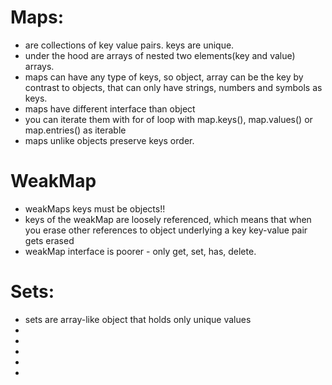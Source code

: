 # Maps:

* are collections of key value pairs. keys are unique.
* under the hood are arrays of nested two elements(key and value) arrays.
* maps can have any type of keys, so object, array can be the key by contrast to objects, that can only have strings, numbers and symbols as keys.
* maps have different interface than object
* you can iterate them with for of loop with map.keys(), map.values() or map.entries() as iterable
* maps unlike objects preserve keys order.

# WeakMap

* weakMaps keys must be objects!!
* keys of the weakMap are loosely referenced, which means that when you erase other references to object underlying a key key-value pair gets erased
* weakMap interface is poorer - only get, set, has, delete. 

# Sets:

* sets are array-like object that holds only unique values
* 
* 
* 
* 
* 
